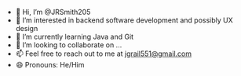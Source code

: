 - 👋 Hi, I’m @JRSmith205
- 👀 I’m interested in backend software development and possibly UX design 
- 🌱 I’m currently learning Java and Git
- 💞️ I’m looking to collaborate on ...
- 📫 Feel free to reach out to me at jgrail551@gmail.com
- 😄 Pronouns: He/Him

<!---
JRSmith205/JRSmith205 is a ✨ special ✨ repository because its `README.md` (this file) appears on your GitHub profile.
You can click the Preview link to take a look at your changes.
--->
